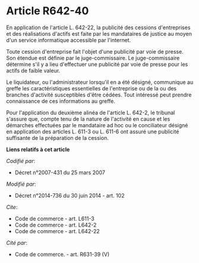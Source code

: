 # Article R642-40

En application de l'article L. 642-22, la publicité des cessions d'entreprises et des réalisations d'actifs est faite par les
mandataires de justice au moyen d'un service informatique accessible par l'internet. 

Toute cession d'entreprise fait l'objet d'une publicité par voie de presse. Son étendue est définie par le juge-commissaire.
Le juge-commissaire détermine s'il y a lieu d'effectuer une publicité par voie de presse pour les actifs de faible valeur. 

Le liquidateur, ou l'administrateur lorsqu'il en a été désigné, communique au greffe les caractéristiques essentielles de
l'entreprise ou de la ou des branches d'activité susceptibles d'être cédées. Tout intéressé peut prendre connaissance de ces
informations au greffe. 

Pour l'application du deuxième alinéa de l'article L. 642-2, le tribunal s'assure que, compte tenu de la nature de l'activité
en cause et les démarches effectuées par le mandataire ad hoc ou le conciliateur désigné en application des articles L. 611-3
ou L. 611-6 ont assuré une publicité suffisante de la préparation de la cession.

**Liens relatifs à cet article**

_Codifié par_:

  - Décret n°2007-431 du 25 mars 2007

_Modifié par_:

  - Décret n°2014-736 du 30 juin 2014 - art. 102

_Cite_:

  - Code de commerce - art. L611-3
  - Code de commerce - art. L642-2
  - Code de commerce - art. L642-22

_Cité par_:

  - Code de commerce. - art. R631-39 (V)
